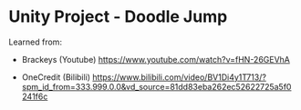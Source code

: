 # Unity Project - Doodle Jump

Learned from:

- Brackeys (Youtube)
  https://www.youtube.com/watch?v=fHN-26GEVhA

- OneCredit (Bilibili)
  https://www.bilibili.com/video/BV1Di4y1T713/?spm_id_from=333.999.0.0&vd_source=81dd83eba262ec52622725a5f0241f6c
